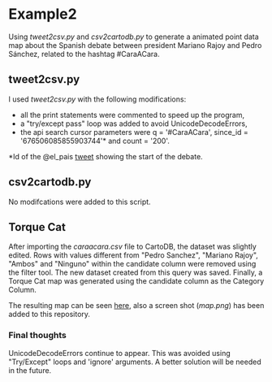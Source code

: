 # Example2

Using *tweet2csv.py* and *csv2cartodb.py* to generate a animated point data map about the Spanish debate
between president Mariano Rajoy and Pedro Sánchez, related to the hashtag #CaraACara.

## tweet2csv.py

I used *tweet2csv.py* with the following modifications:

- all the print statements were commented to speed up the program,
- a "try/except pass" loop was added to avoid UnicodeDecodeErrors,
- the api search cursor parameters were q = '#CaraACara', since_id = '676506085855903744'* and count = '200'.

*Id of the @el_pais [tweet](https://twitter.com/el_pais/status/676506085855903744) showing the start of the debate. 

## csv2cartodb.py

No modifcations were added to this script.

## Torque Cat

After importing the *caraacara.csv* file to CartoDB, the dataset was slightly edited. Rows with values different
from "Pedro Sanchez", "Mariano Rajoy", "Ambos" and "Ninguno" within the candidate column were removed using the
filter tool. The new dataset created from this query was saved. Finally, a Torque Cat map was generated using the 
candidate column as the Category Column. 

The resulting map can be seen [here](http://bit.ly/1RLi7Fm), also a screen shot (*map.png*) has been added to this repository.

### Final thoughts

UnicodeDecodeErrors continue to appear. This was avoided using "Try/Except" loops and 'ignore' arguments. A better solution
will be needed in the future.

